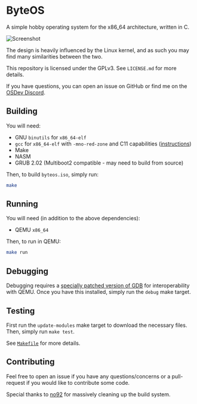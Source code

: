 # ByteOS

A simple hobby operating system for the x86_64 architecture, written in C.

![Screenshot](https://i.imgur.com/EXdOfS4.jpg)

The design is heavily influenced by the Linux kernel, and as such you may find many similarities between the two.

This repository is licensed under the GPLv3. See `LICENSE.md` for more details.

If you have questions, you can open an issue on GitHub or find me on the [OSDev Discord](https://discord.gg/5TCadrT).

## Building

You will need:
* GNU `binutils` for `x86_64-elf`
* `gcc` for `x86_64-elf` with `-mno-red-zone` and C11 capabilities ([instructions](http://wiki.osdev.org/Libgcc_without_red_zone))
* Make
* NASM
* GRUB 2.02 (Multiboot2 compatible - may need to build from source)

Then, to build `byteos.iso`, simply run:
```sh
make
```

## Running

You will need (in addition to the above dependencies):
* QEMU `x86_64`

Then, to run in QEMU:
```sh
make run
```

## Debugging

Debugging requires a [specially patched version of GDB](http://wiki.osdev.org/QEMU_and_GDB_in_long_mode#Workaround_2%3A_Patching_GDB) for interoperability with QEMU. Once you have this installed, simply run the `debug` make target.

## Testing

First run the `update-modules` make target to download the necessary files. Then, simply run `make test`.

See [`Makefile`](https://github.com/64/ByteOS/blob/master/Makefile) for more details.

## Contributing

Feel free to open an issue if you have any questions/concerns or a pull-request if you would like to contribute some code.

Special thanks to [no92](https://github.com/no92) for massively cleaning up the build system.
